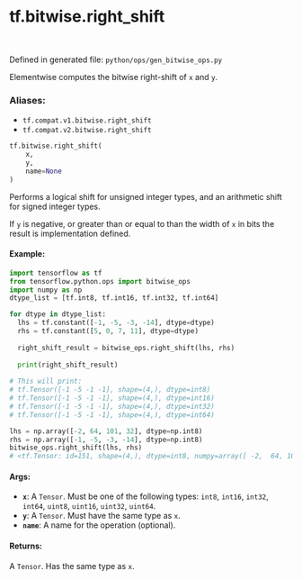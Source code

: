 <div itemscope itemtype="http://developers.google.com/ReferenceObject">
<meta itemprop="name" content="tf.bitwise.right_shift" />
<meta itemprop="path" content="Stable" />
</div>

# tf.bitwise.right_shift

<!-- Insert buttons -->

<table class="tfo-notebook-buttons tfo-api" align="left">
</table>

Defined in generated file: `python/ops/gen_bitwise_ops.py`



<!-- Start diff -->
Elementwise computes the bitwise right-shift of `x` and `y`.

### Aliases:

* `tf.compat.v1.bitwise.right_shift`
* `tf.compat.v2.bitwise.right_shift`


``` python
tf.bitwise.right_shift(
    x,
    y,
    name=None
)
```



<!-- Placeholder for "Used in" -->

Performs a logical shift for unsigned integer types, and an arithmetic shift
for signed integer types.

If `y` is negative, or greater than or equal to than the width of `x` in bits
the result is implementation defined.

#### Example:



```python
import tensorflow as tf
from tensorflow.python.ops import bitwise_ops
import numpy as np
dtype_list = [tf.int8, tf.int16, tf.int32, tf.int64]

for dtype in dtype_list:
  lhs = tf.constant([-1, -5, -3, -14], dtype=dtype)
  rhs = tf.constant([5, 0, 7, 11], dtype=dtype)
  
  right_shift_result = bitwise_ops.right_shift(lhs, rhs)
  
  print(right_shift_result)
  
# This will print:
# tf.Tensor([-1 -5 -1 -1], shape=(4,), dtype=int8)
# tf.Tensor([-1 -5 -1 -1], shape=(4,), dtype=int16)
# tf.Tensor([-1 -5 -1 -1], shape=(4,), dtype=int32)
# tf.Tensor([-1 -5 -1 -1], shape=(4,), dtype=int64)

lhs = np.array([-2, 64, 101, 32], dtype=np.int8)
rhs = np.array([-1, -5, -3, -14], dtype=np.int8)
bitwise_ops.right_shift(lhs, rhs)
# <tf.Tensor: id=151, shape=(4,), dtype=int8, numpy=array([ -2,  64, 101,  32], dtype=int8)>
```

#### Args:


* <b>`x`</b>: A `Tensor`. Must be one of the following types: `int8`, `int16`, `int32`, `int64`, `uint8`, `uint16`, `uint32`, `uint64`.
* <b>`y`</b>: A `Tensor`. Must have the same type as `x`.
* <b>`name`</b>: A name for the operation (optional).


#### Returns:

A `Tensor`. Has the same type as `x`.
